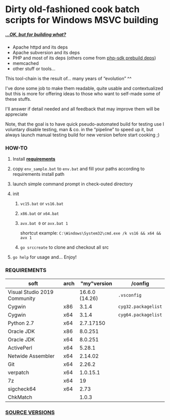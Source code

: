 # Dirty old-fashioned cook batch scripts for Windows MSVC building

##### *[...OK, but for building what?]((./SRC_VERSION.md))*

- Apache httpd and its deps
- Apache subversion and its deps
- PHP and most of its deps (others come from [php-sdk prebuild deps](https://windows.php.net/downloadS/php-sdk/deps/))
- memcached
- other stuff or tools...

This tool-chain is the result of... many years of “evolution” ^^

I've done some job to make them readable, quite usable and contextualized but this is more for offering ideas to those who want to self-made some of these stuffs.

I'll answer if detail needed and all feedback that may improve them will be appreciate

Note, that the goal is to have quick pseudo-automated build for testing use I voluntary disable testing, man & co. in the “pipeline” to speed up it, but always launch manual testing build for new version before start cooking ;)

### HOW-TO

1. Install **[requirements](#requirements)**

2. copy `env_sample.bat` to `env.bat` and fill your paths according to requirements install path

3. launch simple command prompt in check-outed directory

4. init
   1. `vc15.bat` or `vs16.bat`

   2. `x86.bat` or `x64.bat`

   3. `avx.bat 0` or `avx.bat 1`

      shortcut example: `C:\Windows\System32\cmd.exe /k vs16 && x64 && avx 1`

   4. `go srccreate` to clone and checkout all src

5. `go help` for usage and... Enjoy!

### REQUIREMENTS

| soft                         | arch | "my"version    | /config             |
| ---------------------------- | ---- | -------------- | ------------------- |
| Visual Studio 2019 Community |      | 16.6.0 (14.26) | `.vsconfig`         |
| Cygwin                       | x86  | 3.1.4          | `cyg32.packagelist` |
| Cygwin                       | x64  | 3.1.4          | `cyg64.packagelist` |
| Python 2.7                   | x64  | 2.7.17150      |                     |
| Oracle JDK                   | x86  | 8.0.251        |                     |
| Oracle JDK                   | x64  | 8.0.251        |                     |
| ActivePerl                   | x64  | 5.28.1         |                     |
| Netwide Assembler            | x64  | 2.14.02        |                     |
| Git                          | x64  | 2.26.2         |                     |
| verpatch                     | x64  | 1.0.15.1       |                     |
| 7z                           | x64  | 19             |                     |
| sigcheck64                   | x64  | 2.73           |                     |
| ChkMatch                     |      | 1.0.3          |                     |

### [SOURCE VERSIONS](./SRC_VERSION.md)